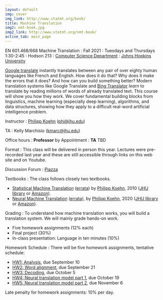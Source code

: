 ```yaml
---
layout: default
img: cover
img_link: http://www.statmt.org/book/
title: Machine Translation
img2: nmt-book.jpg
img2_link: http://www.statmt.org/nmt-book/
active_tab: main_page
---
```


EN 601.468/668 Machine Translation
: Fall 2021
: Tuesdays and Thursdays 1:30-2:45
:  Hodson 213
: [Computer Science Department](http://www.cs.jhu.edu/)
: [Johns Hopkins University](http://www.jhu.edu/)

[Google translate](http://translate.google.com/) instantly
translates between any pair of over eighty human languages
like French and English. How does it do that? Why does it
make the errors that it does? And how can you build something
better? Modern translation systems like Google Translate and
[Bing Translator](http://www.microsofttranslator.com/)
*learn* to translate by reading millions of words of already
translated text. This course will show you how they work.
We cover fundamental building blocks from linguistics,
machine learning (especially deep learning), algorithms, and data structures,
showing how they apply to a difficult
real-word artificial intelligence problem.


Instructor
: [Philipp Koehn](http://www.cs.jhu.edu/~phi/) (<phi@jhu.edu>)

TA
: Kelly Marchisio (kmarc@jhu.edu)

Office hours
: **Professor** by Appointment
: **TA** TBD

Format
: This class will be delivered in person this year. Lectures were pre-recorded last year and these are still accessible through links on this web site and on Youtube. 

Discussion Forum
: [Piazza](http://piazza.com/jhu/fall2020/en601468)

Textbooks
: The class follows closely two textbooks.
* [Statistical Machine Translation](http://www.statmt.org/book/) (<a href="http://statmt.org/book/errata.html">errata</a>)
by [Philipp Koehn](http://www.cs.jhu.edu/~phi/), 2010
(<a href="https://catalyst.library.jhu.edu/catalog/bib_3522360">JHU library</a> or <a href="http://www.amazon.com/Statistical-Machine-Translation-Philipp-Koehn/dp/0521874157">Amazon</a>).
* [Neural Machine Translation](http://www.statmt.org/nmt-book/) (<a href="http://statmt.org/nmt-book/errata.html">errata</a>), by [Philipp Koehn](http://www.cs.jhu.edu/~phi/), 2020 (<a href="https://catalyst.library.jhu.edu/catalog/bib_8609876">JHU library</a> or <a href="https://www.amazon.com/gp/product/1108497322">Amazon</a>).

Grading
: To understand how machine translation works, you will build a translation system.
We will mainly grade hands-on work.

* Five homework assignments (12% each)
* Final project (30%)
* In-class presentation: Language in ten minutes (10%)

Homework Schedule
: There will be five homework assignments, tentative schedule:
* [HW1: Analysis](hw0.html), due September 10
* [HW2: Word alignment](hw1.md), due September 21
* [HW3: Decoding](hw2.md), due October 5
* [HW4: Neural translation model part 1](hw3.md), due October 19
* [HW5: Neural translation model part 2](hw4.md), due November 6

Late penalty for homework assignments: 10% per day.
